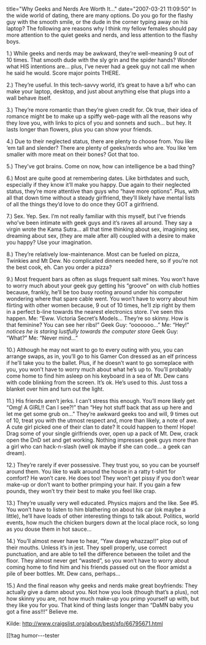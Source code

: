 title="Why Geeks and Nerds Are Worth It..."
date="2007-03-21 11:09:50"
In the wide world of dating, there are many options. Do you go for the flashy guy with the smooth smile, or the dude in the corner typing away on his laptop? The following are reasons why I think my fellow females should pay more attention to the quiet geeks and nerds, and less attention to the flashy boys.

1.) While geeks and nerds may be awkward, they’re well-meaning 9 out of 10 times. That smooth dude with the sly grin and the spider hands? Wonder what HIS intentions are... plus, I’ve never had a geek guy not call me when he said he would. Score major points THERE.

2.) They’re useful. In this tech-savvy world, it’s great to have a b/f who can make your laptop, desktop, and just about anything else that plugs into a wall behave itself.

3.) They’re more romantic than they’re given credit for. Ok true, their idea of romance might be to make up a spiffy web-page with all the reasons why they love you, with links to pics of you and sonnets and such... but hey. It lasts longer than flowers, plus you can show your friends.

4.) Due to their neglected status, there are plenty to choose from. You like ‘em tall and slender? There are plenty of geeks/nerds who are. You like ‘em smaller with more meat on their bones? Got that too.

5.) They’ve got brains. Come on now, how can intelligence be a bad thing?

6.) Most are quite good at remembering dates. Like birthdates and such, especially if they know it’ll make you happy. Due again to their neglected status, they’re more attentive than guys who “have more options”. Plus, with all that down time without a steady girlfriend, they’ll likely have mental lists of all the things they’d love to do once they GOT a girlfriend.

7.) Sex. Yep. Sex. I’m not really familiar with this myself, but I’ve friends who’ve been intimate with geek guys and it’s raves all around. They say a virgin wrote the Kama Sutra... all that time thinking about sex, imagining sex, dreaming about sex, (they are male after all) coupled with a desire to make you happy? Use your imagination.

8.) They’re relatively low-maintenance. Most can be fueled on pizza, Twinkies and Mt Dew. No complicated dinners needed here, so if you’re not the best cook, eh. Can you order a pizza?

9.) Most frequent bars as often as slugs frequent salt mines. You won’t have to worry much about your geek guy getting his “groove” on with club hotties because, frankly, he’ll be too busy rooting around under his computer wondering where that spare cable went. You won’t have to worry about him flirting with other women because, 9 out of 10 times, he’ll zip right by them in a perfect b-line towards the nearest electronics store. I’ve seen this happen.
Me: “Eww. Victoria Secret’s Models... They’re so skinny. How is that feminine? You can see her ribs!”
Geek Guy: “ooooooo...”
Me: “Hey!” *notices he is staring lustfully towards the computer store*
Geek Guy: “What?”
Me: “Never mind...”

10.) Although he may not want to go to every outing with you, you can arrange swaps, as in, you’ll go to his Gamer Con dressed as an elf princess if he’ll take you to the ballet. Plus, if he doesn’t want to go someplace with you, you won’t have to worry much about what he’s up to. You’ll probably come home to find him asleep on his keyboard in a sea of Mt. Dew cans with code blinking from the screen. It’s ok. He’s used to this. Just toss a blanket over him and turn out the light.

11.) His friends aren’t jerks. I can’t stress this enough. You’ll more likely get “Omg! A GIRL!! Can I see?!” than “Hey hot stuff back that ass up here and let me get some grub on...” They’re awkward geeks too and will, 9 times out of 10, treat you with the utmost respect and, more than likely, a note of awe. A cute girl picked one of their clan to date? It could happen to them! Hope! Drag some of your single girlfriends over, open up a pack of Mt. Dew, crack open the DnD set and get working. Nothing impresses geek guys more than a girl who can hack-n-slash (well ok maybe if she can code... a geek can dream).

12.) They’re rarely if ever possessive. They trust you, so you can be yourself around them. You like to walk around the house in a ratty t-shirt for comfort? He won’t care. He does too! They won’t get pissy if you don’t wear make-up or don’t want to bother primping your hair. If you gain a few pounds, they won’t try their best to make you feel like crap.

13.) They’re usually very well educated. Physics majors and the like. See #5. You won’t have to listen to him blathering on about his car (ok maybe a little), he’ll have loads of other interesting things to talk about. Politics, world events, how much the chicken burgers down at the local place rock, so long as you douse them in hot sauce...

14.) You’ll almost never have to hear, “Yaw dawg whazzap!!” plop out of their mouths. Unless it’s in jest. They spell properly, use correct punctuation, and are able to tell the difference between the toilet and the floor. They almost never get “wasted”, so you won’t have to worry about coming home to find him and his friends passed out on the floor amidst a pile of beer bottles. Mt. Dew cans, perhaps...

15.) And the final reason why geeks and nerds make great boyfriends: They actually give a damn about you. Not how you look (though that’s a plus), not how skinny you are, not how much make-up you primp yourself up with, but they like you for you. That kind of thing lasts longer than “DaMN baby you got a fine ass!!!” Believe me.

Kilde: <a href="http://www.craigslist.org/about/best/sfo/66795671.html">http://www.craigslist.org/about/best/sfo/66795671.html</a>

[[!tag  humor---tester
